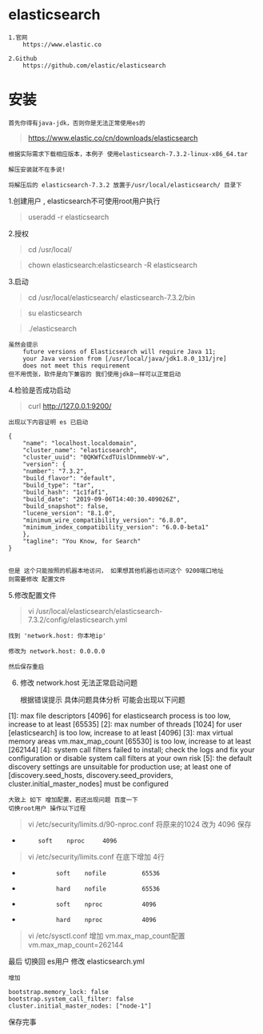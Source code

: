 # elasticsearch 

    1.官网
		https://www.elastic.co

	2.Github
		https://github.com/elastic/elasticsearch


# 安装  

	首先你得有java-jdk，否则你是无法正常使用es的

>https://www.elastic.co/cn/downloads/elasticsearch

	根据实际需求下载相应版本，本例子 使用elasticsearch-7.3.2-linux-x86_64.tar

	解压安装就不在多说!

	将解压后的 elasticsearch-7.3.2 放置于/usr/local/elasticsearch/ 目录下
	
1.创建用户 , elasticsearch不可使用root用户执行

>useradd -r elasticsearch

2.授权
> cd /usr/local/

>chown elasticsearch:elasticsearch -R elasticsearch

3.启动 

>cd /usr/local/elasticsearch/ elasticsearch-7.3.2/bin

>su elasticsearch

>./elasticsearch

	虽然会提示
		future versions of Elasticsearch will require Java 11; 
		your Java version from [/usr/local/java/jdk1.8.0_131/jre] 
		does not meet this requirement
	但不用慌张，软件是向下兼容的 我们使用jdk8一样可以正常启动
	
4.检验是否成功启动
	
>curl http://127.0.0.1:9200/

	出现以下内容证明 es 已启动 

	{
		"name": "localhost.localdomain",
		"cluster_name": "elasticsearch",
		"cluster_uuid": "0QKWfCxdTUislDnmmebV-w",
		"version": {
		"number": "7.3.2",
		"build_flavor": "default",
		"build_type": "tar",
		"build_hash": "1c1faf1",
		"build_date": "2019-09-06T14:40:30.409026Z",
		"build_snapshot": false,
		"lucene_version": "8.1.0",
		"minimum_wire_compatibility_version": "6.8.0",
		"minimum_index_compatibility_version": "6.0.0-beta1"
		},
		"tagline": "You Know, for Search"
	}
	

	但是 这个只能按照的机器本地访问， 如果想其他机器也访问这个 9200端口地址
	则需要修改 配置文件
	
5.修改配置文件
	
>vi /usr/local/elasticsearch/elasticsearch-7.3.2/config/elasticsearch.yml 

	找到 'network.host: 你本地ip'
	
	修改为 network.host: 0.0.0.0
	
	然后保存重启
	
6. 修改 network.host 无法正常启动问题

	根据错误提示 具体问题具体分析
	可能会出现以下问题
	
[1]: max file descriptors [4096] for elasticsearch process is too low, increase to at least [65535]
[2]: max number of threads [1024] for user [elasticsearch] is too low, increase to at least [4096]
[3]: max virtual memory areas vm.max_map_count [65530] is too low, increase to at least [262144]
[4]: system call filters failed to install; check the logs and fix your configuration or 
disable system call filters at your own risk
[5]: the default discovery settings are unsuitable for production use; at least one of 
[discovery.seed_hosts, discovery.seed_providers, cluster.initial_master_nodes] must be configured
	
	大致上 如下 增加配置，若还出现问题 百度一下
	切换root用户 操作以下过程
	
>vi /etc/security/limits.d/90-nproc.conf
	将原来的1024 改为 4096 保存
*          soft    nproc     4096

>vi /etc/security/limits.conf
	 在底下增加 4行 

*               soft    nofile          65536
*               hard    nofile          65536
*               soft    nproc           4096
*               hard    nproc           4096

>vi /etc/sysctl.conf
	增加 vm.max_map_count配置 
vm.max_map_count=262144

最后 切换回 es用户 修改 elasticsearch.yml

	增加 
	
	bootstrap.memory_lock: false
	bootstrap.system_call_filter: false
	cluster.initial_master_nodes: ["node-1"] 
 
 保存完事







	
	
	
	
	


	
	